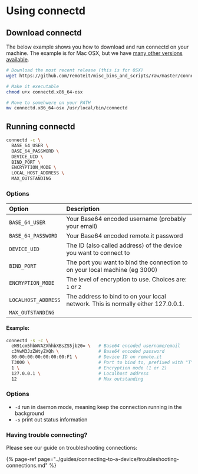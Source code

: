 # Using connectd

## **Download connectd**

The below example shows you how to download and run connectd on your machine. The example is for Mac OSX, but we have [many other versions available](https://github.com/remoteit/misc_bins_and_scripts/tree/master/connectd).

```bash
# Download the most recent release (this is for OSX)
wget https://github.com/remoteit/misc_bins_and_scripts/raw/master/connectd/connectd.x86_64-osx

# Make it executable
chmod u+x connectd.x86_64-osx

# Move to somehwere on your PATH
mv connectd.x86_64-osx /usr/local/bin/connectd
```

## Running connectd

```bash
connectd -c \
  BASE_64_USER \
  BASE_64_PASSWORD \
  DEVICE_UID \
  BIND_PORT \
  ENCRYPTION_MODE \
  LOCAL_HOST_ADDRESS \
  MAX_OUTSTANDING
```

### Options

| Option | Description |
| :--- | :--- |
| `BASE_64_USER` | Your Base64 encoded username \(probably your email\) |
| `BASE_64_PASSWORD` | Your Base64 encoded remote.it password |
| `DEVICE_UID` | The ID \(also called address\) of the device you want to connect to |
| `BIND_PORT` | The port you want to bind the connection to on your local machine \(eg 3000\) |
| `ENCRYPTION_MODE` | The level of encryption to use. Choices are: `1` or `2` |
| `LOCALHOST_ADDRESS` | The address to bind to on your local network. This is normally either 127.0.0.1. |
| `MAX_OUTSTANDING` |  |

#### Example: 

```bash
connectd -s -c \
  eW91cm5hbWVAZXhhbXBsZS5jb20= \   # Base64 encoded username/email
  c3VwM3JzZWtyZXQh \               # Base64 encoded password
  80:00:00:00:00:00:00:F1 \        # Device ID on remote.it
  T3000 \                          # Port to bind to, prefixed with "T"
  1 \                              # Encryption mode (1 or 2)
  127.0.0.1 \                      # Localhost address
  12                               # Max outstanding
```

### **Options**

* `-d` run in daemon mode, meaning keep the connection running in the background
* `-s` print out status information

### Having trouble connecting?

Please see our guide on troubleshooting connections:

{% page-ref page="../guides/connecting-to-a-device/troubleshooting-connections.md" %}

